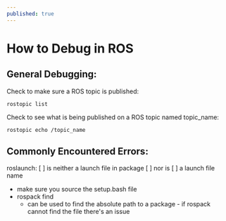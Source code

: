 ```yaml
---
published: true
---
```

# How to Debug in ROS

## General Debugging:

Check to make sure a ROS topic is published:
```
rostopic list
```

Check to see what is being published on a ROS topic named topic_name:
```
rostopic echo /topic_name
```

## Commonly Encountered Errors:

roslaunch: [ ] is neither a launch file in package [ ] nor is [ ] a launch file name
* make sure you source the setup.bash file
* rospack find
    * can be used to find the absolute path to a package - if rospack cannot find the file there's an issue
    